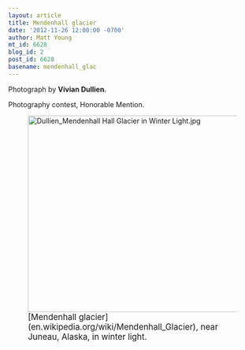 ```yaml
---
layout: article
title: Mendenhall glacier
date: '2012-11-26 12:00:00 -0700'
author: Matt Young
mt_id: 6628
blog_id: 2
post_id: 6628
basename: mendenhall_glac
---
```

Photograph by **Vivian Dullien**.

Photography contest, Honorable Mention.

<figure>
<img src="{{ site.baseurl }}/uploads/2012/Dullien_Mendenhall%20Hall%20Glacier%20in%20Winter%20Light.jpg" alt="Dullien_Mendenhall Hall Glacier in Winter Light.jpg" width="600" height="399" />
<figcaption markdown="span">
<big>[Mendenhall glacier](en.wikipedia.org/wiki/Mendenhall_Glacier), near Juneau, Alaska, in winter light.</big>

</figcaption>
</figure>
